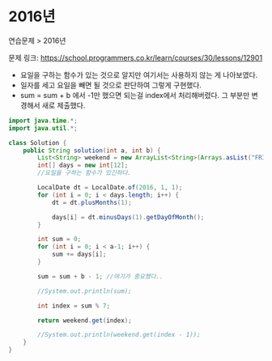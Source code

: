# 2016년

연습문제 > 2016년

문제 링크: https://school.programmers.co.kr/learn/courses/30/lessons/12901

- 요일을 구하는 함수가 있는 것으로 알지만 여기서는 사용하지 않는 게 나아보였다.
- 일자를 세고 요일을 빼면 될 것으로 판단하여 그렇게 구현했다.
- sum = sum + b 에서 -1만 했으면 되는걸 index에서 처리해버렸다. 그 부분만 변경해서 새로 제출했다.

```java
import java.time.*;
import java.util.*;

class Solution {
    public String solution(int a, int b) {
        List<String> weekend = new ArrayList<String>(Arrays.asList("FRI","SAT","SUN","MON","TUE","WED","THU"));
        int[] days = new int[12];
        //요일을 구하는 함수가 있긴하다.

        LocalDate dt = LocalDate.of(2016, 1, 1);
        for (int i = 0; i < days.length; i++) {
            dt = dt.plusMonths(1);

            days[i] = dt.minusDays(1).getDayOfMonth();
        }

        int sum = 0;
        for (int i = 0; i < a-1; i++) {
            sum += days[i];
        }

        sum = sum + b - 1; //여기가 중요했다..

        //System.out.println(sum);

        int index = sum % 7;

        return weekend.get(index);

        //System.out.println(weekend.get(index - 1));
    }
}
```

